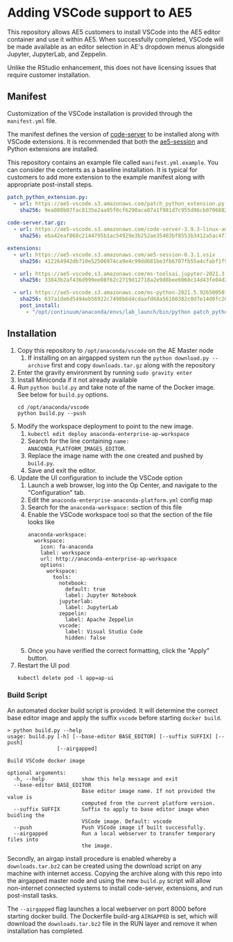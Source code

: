 # Adding VSCode support to AE5

This repository allows AE5 customers to install VSCode into the AE5
editor container and use it within AE5. When successfully completed, 
VSCode will be made available as an editor selection in AE's dropdown
menus alongside Jupyter, JupyterLab, and Zeppelin.

Unlike the RStudio enhancement, this does not have licensing issues
that require customer installation.

## Manifest

Customization of the VSCode installation is provided through the `manifest.yml`
file. 

The manifest defines the version of [code-server](https://github.com/cdr/code-server) to be installed along with
VSCode extensions. It is recommended that both the [ae5-session](https://github.com/Anaconda-Platform/vscode-ae5-session) and Python extensions are installed.

This repository contains an example file called `manifest.yml.example`. You can
consider the contents as a baseline installation. It is typical for customers to
add more extension to the example manifest along with appropriate post-install
steps.

```yaml
patch_python_extension.py:
  - url: https://ae5-vscode.s3.amazonaws.com/patch_python_extension.py
    sha256: 9ea080b07fac8135e2aa95f0cf6290aca07a1f981d7c955d96cb0706882a6778
   
code-server.tar.gz:
  - url: https://ae5-vscode.s3.amazonaws.com/code-server-3.9.3-linux-amd64.tar.gz
    sha256: eba42eaf868c2144795b1ac54929e3b252ae35403bf8553b3412a5ac4f365a41

extensions:
  - url: https://ae5-vscode.s3.amazonaws.com/ae5-session-0.3.1.vsix
    sha256: 412264942db710e52506974ca9e4c99dd681be3fb6707fb55a4cfabf1f941167

  - url: https://ae5-vscode.s3.amazonaws.com/ms-toolsai.jupyter-2021.3.0.vsix
    sha256: 33843b2af436d999ee08f62c2719d12718a2e9d8bee6068c14d43fe04d20b083

  - url: https://ae5-vscode.s3.amazonaws.com/ms-python-2021.5.926500501.vsix
    sha256: 637a1de6d5494eb56922c7498b6d4cdaafd68a56160382c0d7e14d0fc20feb42
    post_install:
      - "/opt/continuum/anaconda/envs/lab_launch/bin/python patch_python_extension.py /opt/continuum/scripts/skeletons/user/home/.vscode/extensions/ms-python.python-2021.5.926500501 --preparing-env"
```



## Installation


1. Copy this repository to `/opt/anaconda/vscode` on the AE Master node
    1. If installing on an airgapped system run the `python download.py --archive` first and copy `downloads.tar.gz` along with the repository
1. Enter the gravity environment by running `sudo gravity enter`
1. Install Miniconda if it not already available
1. Run `python build.py` and take note of the name of the Docker image. See below for `build.py` options.
   ```
   cd /opt/anaconda/vscode
   python build.py --push
   ```
1. Modify the workspace deployment to point to the new image.
    1. `kubectl edit deploy anaconda-enterprise-ap-workspace`
    1. Search for the line containing `name: ANACONDA_PLATFORM_IMAGES_EDITOR`.
    1. Replace the image name with the one created and pushed by `build.py`.
    1. Save and exit the editor.
1. Update the UI configuration to include the VSCode option
    1. Launch a web browser, log into the Op Center, and navigate to the "Configuration" tab.
    1. Edit the `anaconda-enterprise-anaconda-platform.yml` config map
    1. Search for the `anaconda-workspace:` section of this file
    1. Enable the VSCode workspace tool so that the section of the file looks like
       ``` 
       anaconda-workspace:
         workspace:
           icon: fa-anaconda
           label: workspace
           url: http://anaconda-enterprise-ap-workspace
           options:
             workspace:
               tools:
                 notebook:
                   default: true
                   label: Jupyter Notebook
                 jupyterlab:
                   label: JupyterLab
                 zeppelin:
                   label: Apache Zeppelin
                 vscode:
                   label: Visual Studio Code
                   hidden: false
       ```
    1. Once you have verified the correct formatting, click the "Apply" button.
1. Restart the UI pod
   ```
   kubectl delete pod -l app=ap-ui
   ```

### Build Script
An automated docker build script is provided. It will determine the correct base editor image and apply the suffix `vscode` before starting `docker build`.

```
> python build.py --help
usage: build.py [-h] [--base-editor BASE_EDITOR] [--suffix SUFFIX] [--push]
                [--airgapped]

Build VSCode docker image

optional arguments:
  -h, --help            show this help message and exit
  --base-editor BASE_EDITOR
                        Base editor image name. If not provided the value is
                        computed from the current platform version.
  --suffix SUFFIX       Suffix to apply to base editor image when buidling the
                        VSCode image. Default: vscode
  --push                Push VSCode image if built successfully.
  --airgapped           Run a local webserver to transfer temporary files into
                        the image.
```

Secondly, an airgap install procedure is enabled whereby a `downloads.tar.bz2` can be created using the download script on any machine with internet access. Copying the archive along with this repo into the airgapped master node and using the new `build.py` script will allow non-internet connected systems to install code-server, extensions, and run post-install tasks. 

The `--airgapped` flag launches a local webserver on port 8000 before starting docker build. The Dockerfile build-arg `AIRGAPPED` is set, which will download the `downloads.tar.bz2` file in the RUN layer and remove it when installation has completed.
